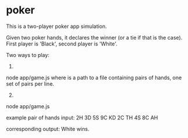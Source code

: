 # poker

This is a two-player poker app simulation.   

Given two poker hands, it declares the winner (or a tie if that is the case).   
First player is 'Black', second player is 'White'.   

Two ways to play: 

1.
node app/game.js <filepath>
  where <filepath> is a path to a file containing pairs of hands, one set of pairs per line.
  
2.
node app/game.js <pair of hands>

example pair of hands input:
2H 3D 5S 9C KD 2C TH 4S 8C AH

corresponding output:
White wins.
